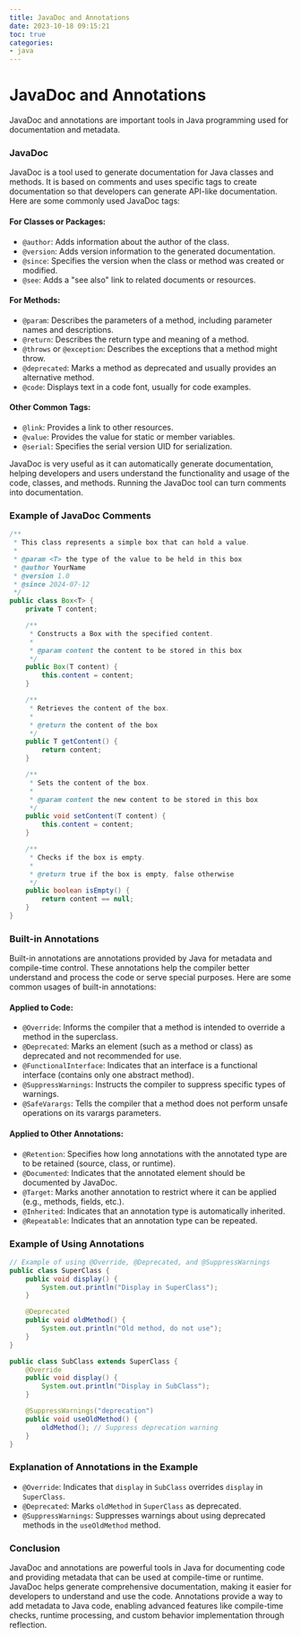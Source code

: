 ```yaml
---
title: JavaDoc and Annotations
date: 2023-10-18 09:15:21
toc: true  
categories:  
- java  
---
```


# JavaDoc and Annotations

JavaDoc and annotations are important tools in Java programming used for documentation and metadata.

### JavaDoc

JavaDoc is a tool used to generate documentation for Java classes and methods. It is based on comments and uses specific tags to create documentation so that developers can generate API-like documentation. Here are some commonly used JavaDoc tags:

#### For Classes or Packages:

- `@author`: Adds information about the author of the class.
- `@version`: Adds version information to the generated documentation.
- `@since`: Specifies the version when the class or method was created or modified.
- `@see`: Adds a "see also" link to related documents or resources.

#### For Methods:

- `@param`: Describes the parameters of a method, including parameter names and descriptions.
- `@return`: Describes the return type and meaning of a method.
- `@throws` or `@exception`: Describes the exceptions that a method might throw.
- `@deprecated`: Marks a method as deprecated and usually provides an alternative method.
- `@code`: Displays text in a code font, usually for code examples.

#### Other Common Tags:

- `@link`: Provides a link to other resources.
- `@value`: Provides the value for static or member variables.
- `@serial`: Specifies the serial version UID for serialization.

JavaDoc is very useful as it can automatically generate documentation, helping developers and users understand the functionality and usage of the code, classes, and methods. Running the JavaDoc tool can turn comments into documentation.

### Example of JavaDoc Comments

```java
/**
 * This class represents a simple box that can hold a value.
 * 
 * @param <T> the type of the value to be held in this box
 * @author YourName
 * @version 1.0
 * @since 2024-07-12
 */
public class Box<T> {
    private T content;

    /**
     * Constructs a Box with the specified content.
     * 
     * @param content the content to be stored in this box
     */
    public Box(T content) {
        this.content = content;
    }

    /**
     * Retrieves the content of the box.
     * 
     * @return the content of the box
     */
    public T getContent() {
        return content;
    }

    /**
     * Sets the content of the box.
     * 
     * @param content the new content to be stored in this box
     */
    public void setContent(T content) {
        this.content = content;
    }

    /**
     * Checks if the box is empty.
     * 
     * @return true if the box is empty, false otherwise
     */
    public boolean isEmpty() {
        return content == null;
    }
}
```

### Built-in Annotations

Built-in annotations are annotations provided by Java for metadata and compile-time control. These annotations help the compiler better understand and process the code or serve special purposes. Here are some common usages of built-in annotations:

#### Applied to Code:

- `@Override`: Informs the compiler that a method is intended to override a method in the superclass.
- `@Deprecated`: Marks an element (such as a method or class) as deprecated and not recommended for use.
- `@FunctionalInterface`: Indicates that an interface is a functional interface (contains only one abstract method).
- `@SuppressWarnings`: Instructs the compiler to suppress specific types of warnings.
- `@SafeVarargs`: Tells the compiler that a method does not perform unsafe operations on its varargs parameters.

#### Applied to Other Annotations:

- `@Retention`: Specifies how long annotations with the annotated type are to be retained (source, class, or runtime).
- `@Documented`: Indicates that the annotated element should be documented by JavaDoc.
- `@Target`: Marks another annotation to restrict where it can be applied (e.g., methods, fields, etc.).
- `@Inherited`: Indicates that an annotation type is automatically inherited.
- `@Repeatable`: Indicates that an annotation type can be repeated.

### Example of Using Annotations

```java
// Example of using @Override, @Deprecated, and @SuppressWarnings
public class SuperClass {
    public void display() {
        System.out.println("Display in SuperClass");
    }

    @Deprecated
    public void oldMethod() {
        System.out.println("Old method, do not use");
    }
}

public class SubClass extends SuperClass {
    @Override
    public void display() {
        System.out.println("Display in SubClass");
    }

    @SuppressWarnings("deprecation")
    public void useOldMethod() {
        oldMethod(); // Suppress deprecation warning
    }
}
```

### Explanation of Annotations in the Example

- `@Override`: Indicates that `display` in `SubClass` overrides `display` in `SuperClass`.
- `@Deprecated`: Marks `oldMethod` in `SuperClass` as deprecated.
- `@SuppressWarnings`: Suppresses warnings about using deprecated methods in the `useOldMethod` method.

### Conclusion

JavaDoc and annotations are powerful tools in Java for documenting code and providing metadata that can be used at compile-time or runtime. JavaDoc helps generate comprehensive documentation, making it easier for developers to understand and use the code. Annotations provide a way to add metadata to Java code, enabling advanced features like compile-time checks, runtime processing, and custom behavior implementation through reflection.